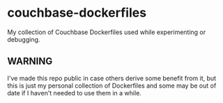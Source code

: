 # couchbase-dockerfiles
My collection of Couchbase Dockerfiles used while experimenting or debugging.

## WARNING
I've made this repo public in case others derive some benefit from it, but this is just my personal collection of Dockerfiles and some may be out of date if I haven't needed to use them in a while.
